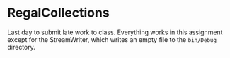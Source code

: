 # RegalCollections

Last day to submit late work to class. Everything works in this assignment except for the StreamWriter, which writes an empty file to the `bin/Debug` directory.
